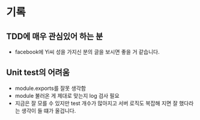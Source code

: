 # 기록

## TDD에 매우 관심있어 하는 분

- facebook에 Yi씨 성을 가지신 분의 글을 보시면 좋을 거 같습니다.

## Unit test의 어려움

- module.exports를 잘못 생각함
- module 불러온 게 제대로 맞는지 log 검사 필요
- 지금은 잘 모를 수 있지만 test 개수가 많아지고 서버 로직도 복잡해 지면 잘 했다라는 생각이 들 떄가 올겁니다.

